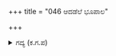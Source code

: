 +++
title = "046 ಆದಡೆಲೆ ಭೂಪಾಲ"

+++

<details><summary>ಗದ್ಯ (ಕ.ಗ.ಪ) </summary>

46. "ಆದರೆ ಎಲೆ ಭೂಪಾಲ, ಅರ್ಜುನನ ಜೊತೆ ಯುದ್ಧ ಮಾಡಲು ಶಿವನಿಗೂ ಸಾಧ್ಯವಿಲ್ಲ. ನೀನು ಅವನಿಗಿದಿರಾಗಿ ಯುದ್ಧ ಮಾಡಿದರೆ ಅಪಜಯವಾಗದಿದ್ದರೆ ನಮ್ಮ ಪುಣ್ಯ ಮಗನೇ. ಯುದ್ಧ ಮಾಡುವೆಯಾದರೆ ಪರರಿಗೆ ಭೇದಿಸಲು ಅಸಾಧ್ಯವಾದ, ಪ್ರಾಚೀನವಾದ ಈ ಕವಚವನ್ನು ತೆಗೆದುಕೋ" ಎಂದು ದ್ರೋಣನು ಕವಚವನ್ನು ಚೀಲದಿಂದ ತೆಗೆದುಕೊಟ್ಟನು.
</details>
